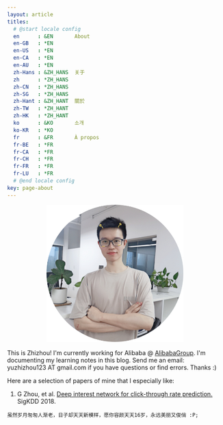 ```yaml
---
layout: article
titles:
  # @start locale config
  en      : &EN       About
  en-GB   : *EN
  en-US   : *EN
  en-CA   : *EN
  en-AU   : *EN
  zh-Hans : &ZH_HANS  关于
  zh      : *ZH_HANS
  zh-CN   : *ZH_HANS
  zh-SG   : *ZH_HANS
  zh-Hant : &ZH_HANT  關於
  zh-TW   : *ZH_HANT
  zh-HK   : *ZH_HANT
  ko      : &KO       소개
  ko-KR   : *KO
  fr      : &FR       À propos
  fr-BE   : *FR
  fr-CA   : *FR
  fr-CH   : *FR
  fr-FR   : *FR
  fr-LU   : *FR
  # @end locale config
key: page-about
---
```


<center><img src="/assets/images/zhizhou-photo.png" width="320" height="320"/></center>

<p>This is Zhizhou! I'm currently working for Alibaba @ <a href="https://alibabagroup.com/" target="_blank">AlibabaGroup</a>. I'm documenting my learning notes in this blog. Send me an email: yuzhizhou123 AT gmail.com if you have questions or find errors. Thanks :)</p>
	
<p>Here are a selection of papers of mine that I especially like:
  <ol>
  <li>G Zhou, et al. <a href="https://dl.acm.org/doi/pdf/10.1145/3219819.3219823">Deep interest network for click-through rate prediction.</a> SigKDD 2018.</li>
  </ol>
</p>

```
虽然岁月匆匆人渐老，日子却天天新模样，愿你容颜天天16岁，永远美丽又俊俏 :P;
```

